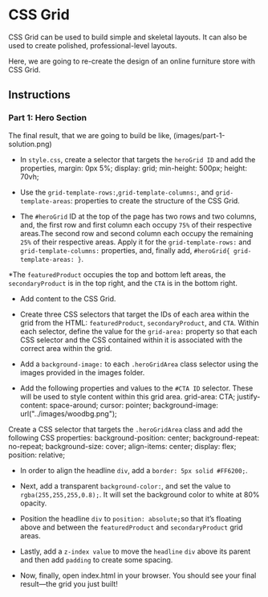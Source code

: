 # CSS Grid

CSS Grid can be used to build simple and skeletal layouts. It can also be used to create polished, professional-level layouts.

Here, we are going to re-create the design of an online furniture store with CSS Grid.

## Instructions

### Part 1: Hero Section

The final result, that we are going to build be like, (images/part-1-solution.png)

* In `style.css`, create a selector that targets the `heroGrid ID` and add the properties,
            margin: 0px 5%;
            display: grid;
            min-height: 500px;
            height: 70vh;

* Use the `grid-template-rows:`,`grid-template-columns:`, and `grid-template-areas`: properties to create the structure of the CSS Grid.

* The `#heroGrid` ID at the top of the page has two rows and two columns, and, the first row and first column each occupy `75%` of their respective areas.The second row and second column each occupy the remaining `25%` of their respective areas. Apply it for the `grid-template-rows:` and `grid-template-columns:` properties, and, finally add, `#heroGrid{ grid-template-areas: }`.

*The `featuredProduct` occupies the top and bottom left areas, the `secondaryProduct` is in the top right, and the `CTA` is in the bottom right.

* Add content to the CSS Grid.

* Create three CSS selectors that target the IDs of each area within the grid from the HTML: `featuredProduct`, `secondaryProduct`, and `CTA`. Within each selector, define the value for the `grid-area:` property so that each CSS selector and the CSS contained within it is associated with the correct area within the grid.

* Add a `background-image:` to each `.heroGridArea` class selector using the images provided in the images folder.

* Add the following properties and values to the `#CTA ID` selector. These will be used to style content within this grid area.
          grid-area: CTA;
          justify-content: space-around;
          cursor: pointer;
          background-image: url("../images/woodbg.png");

Create a CSS selector that targets the `.heroGridArea` class and add the following CSS properties:
          background-position: center;
          background-repeat: no-repeat;
          background-size: cover;
          align-items: center;
          display: flex;
          position: relative;

* In order to align the headline `div`, add a `border: 5px solid #FF6200;`.

* Next, add a transparent `background-color:`, and set the value to `rgba(255,255,255,0.8);`. It will set the background color to white at 80% opacity. 

* Position the headline `div`  to `position: absolute;`so that it’s floating above and between the `featuredProduct` and `secondaryProduct` grid areas.

* Lastly, add a `z-index value` to move the `headline` `div` above its parent and then add `padding` to create some spacing.

* Now, finally, open index.html in your browser. You should see your final result—the grid you just built!

